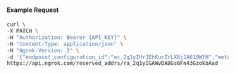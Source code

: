 <!-- Code generated for API Clients. DO NOT EDIT. -->

#### Example Request

```bash
curl \
-X PATCH \
-H "Authorization: Bearer {API_KEY}" \
-H "Content-Type: application/json" \
-H "Ngrok-Version: 2" \
-d '{"endpoint_configuration_id":"ec_2q1yIHrJEhKucZrLX6j1A610WYH","metadata":"{\"proto\": \"ssh\"}"}' \
https://api.ngrok.com/reserved_addrs/ra_2q1yIGAWvDABGs6Fn43GzokbAad
```

